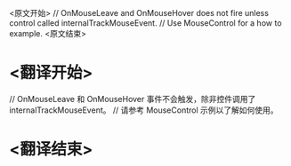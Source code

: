 
<原文开始>
	// OnMouseLeave and OnMouseHover does not fire unless control called internalTrackMouseEvent.
	// Use MouseControl for a how to example.
<原文结束>

# <翻译开始>
// OnMouseLeave 和 OnMouseHover 事件不会触发，除非控件调用了 internalTrackMouseEvent。
// 请参考 MouseControl 示例以了解如何使用。
# <翻译结束>

